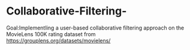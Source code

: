 # Collaborative-Filtering-
Goal:ImplementIing a user-based collaborative filtering  approach on the MovieLens 100K rating dataset from https://grouplens.org/datasets/movielens/


